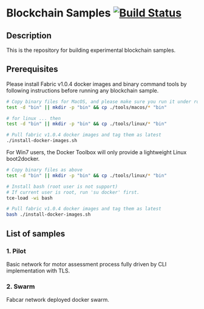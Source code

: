 # Blockchain Samples  [![Build Status](https://travis-ci.org/brucezhu512/blockchain-samples.svg?branch=master)](https://travis-ci.org/brucezhu512/blockchain-samples)

## Description
This is the repository for building experimental blockchain samples.

## Prerequisites
Please install Fabric v1.0.4 docker images and binary command tools by following instructions before running any blockchain sample.

```bash
# Copy binary files for MacOS, and please make sure you run it under root folder of the repository.
test -d "bin" || mkdir -p "bin" && cp ./tools/macos/* "bin"

# for linux ... then
test -d "bin" || mkdir -p "bin" && cp ./tools/linux/* "bin"

# Pull fabric v1.0.4 docker images and tag them as latest
./install-docker-images.sh
```

For Win7 users, the Docker Toolbox will only provide a lightweight Linux boot2docker.
```bash
# Copy binary files as above
test -d "bin" || mkdir -p "bin" && cp ./tools/linux/* "bin"

# Install bash (root user is not support)
# If current user is root, run 'su docker' first.
tce-load -wi bash

# Pull fabric v1.0.4 docker images and tag them as latest
bash ./install-docker-images.sh
```

## List of samples
### 1. Pilot
Basic network for motor assessment process fully driven by CLI implementation with TLS.

### 2. Swarm
Fabcar network deployed docker swarm.